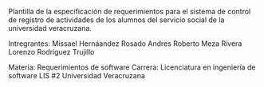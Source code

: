 Plantilla de la especificación de requerimientos para el sistema de control de registro de actividades de los alumnos del servicio social de la universidad veracruzana.

Intregrantes:
Missael Hernáandez Rosado
Andres Roberto Meza Rivera
Lorenzo Rodriguez Trujillo

Materia: Requerimientos de software
Carrera: Licenciatura en ingeniería de software
LIS #2
Universidad Veracruzana
